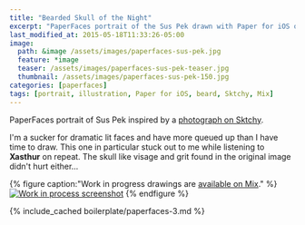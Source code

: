 ```yaml
---
title: "Bearded Skull of the Night"
excerpt: "PaperFaces portrait of the Sus Pek drawn with Paper for iOS on an iPad."
last_modified_at: 2015-05-18T11:33:26-05:00
image: 
  path: &image /assets/images/paperfaces-sus-pek.jpg 
  feature: *image
  teaser: /assets/images/paperfaces-sus-pek-teaser.jpg
  thumbnail: /assets/images/paperfaces-sus-pek-150.jpg
categories: [paperfaces]
tags: [portrait, illustration, Paper for iOS, beard, Sktchy, Mix]
---
```


PaperFaces portrait of Sus Pek inspired by a [photograph on Sktchy](https://sktchy.com/ucx5rc).

I'm a sucker for dramatic lit faces and have more queued up than I have time to draw. This one in particular stuck out to me while listening to **Xasthur** on repeat. The skull like visage and grit found in the original image didn't hurt either... 

{% figure caption:"Work in progress drawings are [available on Mix](https://mix.fiftythree.com/11098-Michael-Rose/2963830)." %}
[![Work in process screenshot](/assets/images/paperfaces-sus-pek-process-1-900.jpg)](/assets/images/paperfaces-sus-pek-process-1-lg.jpg)
{% endfigure %}

{% include_cached boilerplate/paperfaces-3.md %}
